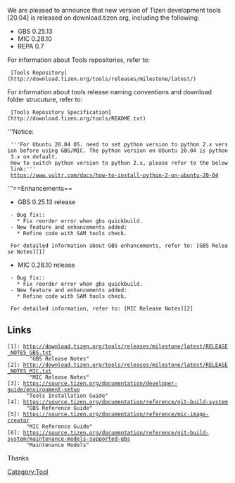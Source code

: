 We are pleased to announce that new version of Tizen development tools
\[20.04\] is released on download.tizen.org, including the following:

-   GBS 0.25.13
-   MIC 0.28.10
-   REPA 0.7

For information about Tools repositories, refer to:

` [Tools Repository](http://download.tizen.org/tools/releases/milestone/latest/)`

For information about tools release naming conventions and download
folder strucuture, refer to:

` [Tools Repository Specification](http://download.tizen.org/tools/README.txt)`

\'\'\'Notice:

` '''For Ubuntu 20.04 OS, need to set python version to python 2.x version before using GBS/MIC. The python version on Ubuntu 20.04 is python 3.x on default.`\
` How to switch python version to python 2.x, please refer to the below link:'''`\
` `[`https://www.vultr.com/docs/how-to-install-python-2-on-ubuntu-20-04`](https://www.vultr.com/docs/how-to-install-python-2-on-ubuntu-20-04)

\'\'\'==Enhancements==

-   GBS 0.25.13 release

` - Bug fix::`\
`   * Fix reorder error when gbs quickbuild.`\
` - New feature and enhancements added:`\
`   * Refine code with SAM tools check.`

` For detailed information about GBS enhancements, refer to: [GBS Release Notes][1]`

-   MIC 0.28.10 release

` - Bug fix::`\
`   * Fix reorder error when gbs quickbuild.`\
` - New feature and enhancements added:`\
`   * Refine code with SAM tools check.`

` For detailed information, refer to: [MIC Release Notes][2]`

Links
-----

`[1]: `[`http://download.tizen.org/tools/releases/milestone/latest/RELEASE_NOTES_GBS.txt`](http://download.tizen.org/tools/releases/milestone/latest/RELEASE_NOTES_GBS.txt)\
`       "GBS Release Notes"`\
`[2]: `[`http://download.tizen.org/tools/releases/milestone/latest/RELEASE_NOTES_MIC.txt`](http://download.tizen.org/tools/releases/milestone/latest/RELEASE_NOTES_MIC.txt)\
`       "MIC Release Notes"`\
`[3]: `[`https://source.tizen.org/documentation/developer-guide/environment-setup`](https://source.tizen.org/documentation/developer-guide/environment-setup)\
`      "Tools Installation Guide"`\
`[4]: `[`https://source.tizen.org/documentation/reference/git-build-system`](https://source.tizen.org/documentation/reference/git-build-system)\
`      "GBS Reference Guide"`\
`[5]: `[`https://source.tizen.org/documentation/reference/mic-image-creator`](https://source.tizen.org/documentation/reference/mic-image-creator)\
`      "MIC Reference Guide"`\
`[6]: `[`https://source.tizen.org/documentation/reference/git-build-system/maintenance-models-supported-gbs`](https://source.tizen.org/documentation/reference/git-build-system/maintenance-models-supported-gbs)\
`      "Maintenance Models"`

Thanks

[Category:Tool](Category:Tool "wikilink")
